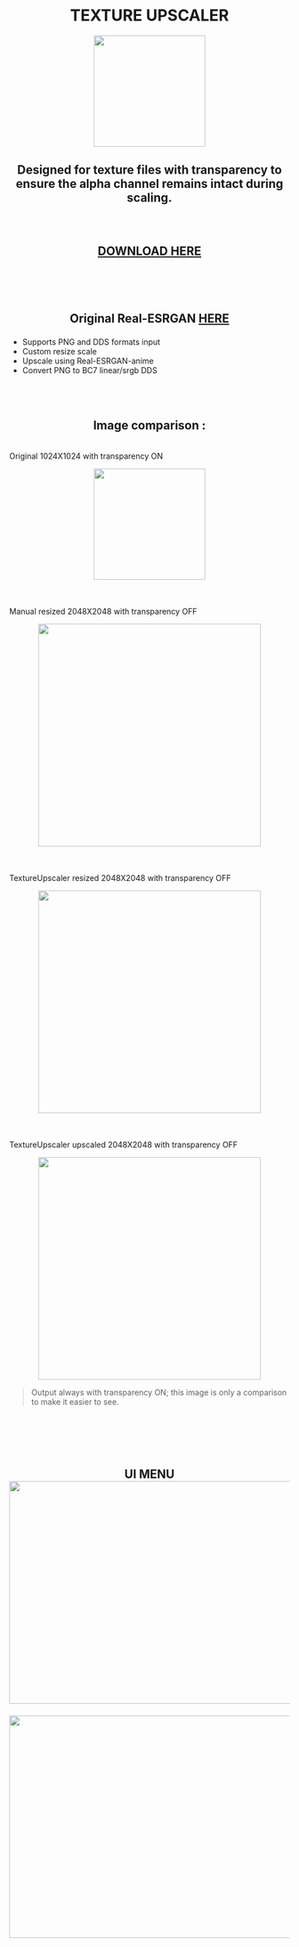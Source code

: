 <h1 align="center">
TEXTURE UPSCALER
</h1>

<p align="center">
  <img width="200" height="200" src=https://github.com/user-attachments/assets/ed9a942d-a674-4e2f-8652-ca7d76f29ad5>
</p>

<h2 align="center">
Designed for texture files with transparency to ensure the alpha channel remains intact during scaling. <br><br><br>

[DOWNLOAD HERE](https://github.com/eroge69/TextureUpscaler/releases/latest) <br></br><br></br>

Original Real-ESRGAN [HERE](https://github.com/xinntao/Real-ESRGAN?tab=readme-ov-file#portable-executable-files-ncnn) 
</h2>

- Supports PNG and DDS formats input
- Custom resize scale
- Upscale using Real-ESRGAN-anime
- Convert PNG to BC7 linear/srgb DDS
  
<br><br><h2 align="center">Image comparison : </h2><br>
Original 1024X1024 with transparency ON <br>
<p align="center">
  <img width="200" height="200" src=https://github.com/user-attachments/assets/a0c22892-d98a-4c4e-9539-641db5144119>
</p>
<br><br> Manual resized 2048X2048 with transparency OFF <br>
<p align="center">
  <img width="400" height="400" src=https://github.com/user-attachments/assets/87ef07e4-54d9-4050-b61d-94500779dabd>
</p>
<br><br> TextureUpscaler resized 2048X2048 with transparency OFF <br>
<p align="center">
  <img width="400" height="400" src=https://github.com/user-attachments/assets/5820d37a-b081-4869-976d-1265fc95311e>
</p>
<br><br> TextureUpscaler upscaled 2048X2048 with transparency OFF <br>
<p align="center">
  <img width="400" height="400" src=https://github.com/user-attachments/assets/c9b1e4c2-58e9-4668-bf5f-a2e060980bfe>
</p>

> Output always with transparency ON; this image is only a comparison to make it easier to see.
<br>

<br><br><h2 align="center">UI MENU<br>
 <img width="621" height="400" src=https://github.com/user-attachments/assets/c48833db-8a04-4dae-a11d-83541c2cbf94>
</p>
 <img width="621" height="400" src=https://github.com/user-attachments/assets/32b14401-8cd2-430a-a374-a87ea17f2313>
</p>
</h2><br>

